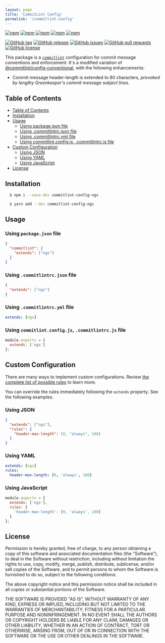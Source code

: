 ```yaml
---
layout: page
title: 'CommitLint Config'
permalink: '/commitlint-config'
---
```


[![npm](https://img.shields.io/npm/v/commitlint-config-ngs.svg?style=plastic)](https://www.npmjs.com/package/commitlint-config-ngs) [![npm](https://img.shields.io/npm/dw/commitlint-config-ngs.svg?style=plastic)](https://www.npmjs.com/package/commitlint-config-ngs) [![npm](https://img.shields.io/npm/dm/commitlint-config-ngs.svg?style=plastic)](https://www.npmjs.com/package/commitlint-config-ngs) [![npm](https://img.shields.io/npm/dy/commitlint-config-ngs.svg?style=plastic)](https://www.npmjs.com/package/commitlint-config-ngs) [![npm](https://img.shields.io/npm/dt/commitlint-config-ngs.svg?style=plastic)](https://www.npmjs.com/package/commitlint-config-ngs)

[![GitHub tag](https://img.shields.io/github/tag/sridharmallela/ngs-workspace.svg?style=plastic)](https://github.com/sridharmallela/ngs-workspace/tags) [![GitHub release](https://img.shields.io/github/release/sridharmallela/ngs-workspace.svg?style=plastic)](https://github.com/sridharmallela/ngs-workspace/releases) [![GitHub issues](https://img.shields.io/github/issues/sridharmallela/ngs-workspace.svg?style=plastic)](https://github.com/sridharmallela/ngs-workspace/issues) [![GitHub pull requests](https://img.shields.io/github/issues-pr/sridharmallela/ngs-workspace.svg?style=plastic)](https://github.com/sridharmallela/ngs-workspace/pulls) [![GitHub license](https://img.shields.io/badge/license-MIT-blue.svg?style=plastic)](https://raw.githubusercontent.com/sridharmallela/ngs-workspace/main/LICENSE)

This package is a [`commitlint`](https://github.com/conventional-changelog/commitlint) configuration for commit message conventions and enforcement. It's a modified variation of [@commitlint/config-conventional](https://github.com/conventional-changelog/commitlint/blob/master/@commitlint/config-conventional), with the following enhancements:

- Commit message header-length is extended to 80 characters, _provoked by lengthy Greenkeeper's commit message subject lines_.

## Table of Contents

<!-- TOC -->

- [Table of Contents](#table-of-contents)
- [Installation](#installation)
- [Usage](#usage)
  - [Using package.json file](#using-packagejson-file)
  - [Using .commitlintrc.json file](#using-commitlintrcjson-file)
  - [Using .commitlintrc.yml file](#using-commitlintrcyml-file)
  - [Using commitlint.config.js, .commitlintrc.js file](#using-commitlintconfigjs-commitlintrcjs-file)
- [Custom Configuration](#custom-configuration)
  - [Using JSON](#using-json)
  - [Using YAML](#using-yaml)
  - [Using JavaScript](#using-javascript)
- [License](#license)

<!-- /TOC -->

## Installation

```bash
  $ npm i --save-dev commitlint-config-ngs
```

```bash
  $ yarn add --dev commitlint-config-ngs
```

## Usage

### Using `package.json` file

```json
{
  "commitlint": {
    "extends": ["ngs"]
  }
}
```

### Using `.commitlintrc.json` file

```json
{
  "extends": ["ngs"]
}
```

### Using `.commitlintrc.yml` file

```yaml
extends: [ngs]
```

### Using `commitlint.config.js`, `.commitlintrc.js` file

```js
module.exports = {
  extends: ['ngs']
};
```

## Custom Configuration <a id="custom-configuration"></a>

There are many ways to implement custom configurations. Review [the complete list of possible rules](https://github.com/conventional-changelog/commitlint/blob/master/docs/reference/rules.md) to learn more.

You can override the rules immediately following the `extends` property. See the following examples.

### Using JSON

```json
{
  "extends": ["ngs"],
  "rules": {
    "header-max-length": [0, "always", 100]
  }
}
```

### Using YAML

```yaml
extends: [ngs]
rules:
  header-max-length: [0, 'always', 100]
```

### Using JavaScript

```js
module.exports = {
  extends: ['ngs'],
  rules: {
    'header-max-length': [0, 'always', 100]
  }
};
```

## License

Permission is hereby granted, free of charge, to any person obtaining a copy of this software and associated documentation files (the "Software"), to deal in the Software without restriction, including without limitation the rights to use, copy, modify, merge, publish, distribute, sublicense, and/or sell copies of the Software, and to permit persons to whom the Software is furnished to do so, subject to the following conditions:

The above copyright notice and this permission notice shall be included in all copies or substantial portions of the Software.

THE SOFTWARE IS PROVIDED "AS IS", WITHOUT WARRANTY OF ANY KIND, EXPRESS OR IMPLIED, INCLUDING BUT NOT LIMITED TO THE WARRANTIES OF MERCHANTABILITY, FITNESS FOR A PARTICULAR PURPOSE AND NONINFRINGEMENT. IN NO EVENT SHALL THE AUTHORS OR COPYRIGHT HOLDERS BE LIABLE FOR ANY CLAIM, DAMAGES OR OTHER LIABILITY, WHETHER IN AN ACTION OF CONTRACT, TORT OR OTHERWISE, ARISING FROM, OUT OF OR IN CONNECTION WITH THE SOFTWARE OR THE USE OR OTHER DEALINGS IN THE SOFTWARE.
